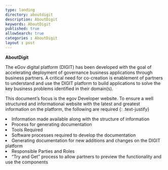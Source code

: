 ```yaml
---
type: landing
directory: aboutdigit
description: AboutDigit
keywords: AboutDigit
published: true
allowSearch: true
categories : AboutDigit
layout : post
---
```

**AboutDigit**

The eGov digital platform (DIGIT) has been developed with the goal of accelerating deployment of governance business applications through business partners. A critical need for co-creation is enablement of partners to understand and use the DIGIT platform to build applications to solve the key business problems identified  in their domain(s).

This document’s focus is the egov Developer website. To ensure a well structured and informational website with the latest and greatest information on the platform, the following are required
{: .text-justify}
<li>Information made available along with the structure of information</li>
<li>Process for generating documentation</li>
<li>Tools Required</li>
<li>Software processes required to develop the documentation</li>
<li>Generating documentation for new additions and changes on the DIGIT platform</li>
<li>Responsible Parties and Roles</li>
<li>“Try and Get” process to allow partners to preview the functionality and use the components</li>
